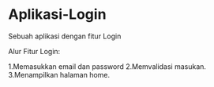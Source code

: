 # Aplikasi-Login
Sebuah aplikasi dengan fitur Login

Alur Fitur Login:

1.Memasukkan email dan password
2.Memvalidasi masukan.
3.Menampilkan halaman home.
